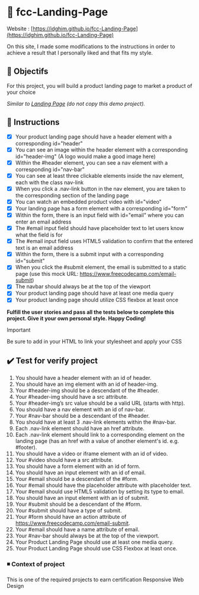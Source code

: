 # :notebook: fcc-Landing-Page
Website : [https://idghim.github.io/fcc-Landing-Page](https://idghim.github.io/fcc-Landing-Page)

On this site, I made some modifications to the instructions in order to achieve a result that I personally liked and that fits my style.
## :dart: Objectifs
For this project, you will build a product landing page to market a product of your choice

*Similar to [Landing Page](https://product-landing-page.freecodecamp.rocks/) (do not copy this demo project).*

## :pushpin: Instructions
   - [x] Your product landing page should have a header element with a corresponding id="header"
   - [x] You can see an image within the header element with a corresponding id="header-img" (A logo would make a good image here)
   - [x] Within the #header element, you can see a nav element with a corresponding id="nav-bar"
   - [x] You can see at least three clickable elements inside the nav element, each with the class nav-link
   - [x] When you click a .nav-link button in the nav element, you are taken to the corresponding section of the landing page
   - [x] You can watch an embedded product video with id="video"
   - [x] Your landing page has a form element with a corresponding id="form"
   - [x] Within the form, there is an input field with id="email" where you can enter an email address
   - [x] The #email input field should have placeholder text to let users know what the field is for
   - [x] The #email input field uses HTML5 validation to confirm that the entered text is an email address
   - [x] Within the form, there is a submit input with a corresponding id="submit"
   - [x] When you click the #submit element, the email is submitted to a static page (use this mock URL: https://www.freecodecamp.com/email-submit)
   - [x] The navbar should always be at the top of the viewport
   - [x] Your product landing page should have at least one media query
   - [x] Your product landing page should utilize CSS flexbox at least once

**Fulfill the user stories and pass all the tests below to complete this project. Give it your own personal style. Happy Coding!**
>[!IMPORTANT]
>Be sure to add <link rel="stylesheet" href="styles.css"> in your HTML to link your stylesheet and apply your CSS

## :heavy_check_mark: Test for verify project
1. You should have a header element with an id of header.
2. You should have an img element with an id of header-img.
3. Your #header-img should be a descendant of the #header.
4. Your #header-img should have a src attribute.
5. Your #header-img’s src value should be a valid URL (starts with http).
6. You should have a nav element with an id of nav-bar.
7. Your #nav-bar should be a descendant of the #header.
8. You should have at least 3 .nav-link elements within the #nav-bar.
9. Each .nav-link element should have an href attribute.
10. Each .nav-link element should link to a corresponding element on the landing page (has an href with a value of another element's id. e.g. #footer).
11. You should have a video or iframe element with an id of video.
12. Your #video should have a src attribute.
13. You should have a form element with an id of form.
14. You should have an input element with an id of email.
15. Your #email should be a descendant of the #form.
16. Your #email should have the placeholder attribute with placeholder text.
17. Your #email should use HTML5 validation by setting its type to email.
18. You should have an input element with an id of submit.
19. Your #submit should be a descendant of the #form.
20. Your #submit should have a type of submit.
21. Your #form should have an action attribute of https://www.freecodecamp.com/email-submit.
22. Your #email should have a name attribute of email.
23. Your #nav-bar should always be at the top of the viewport.
24. Your Product Landing Page should use at least one media query.
25. Your Product Landing Page should use CSS Flexbox at least once.
    
### :black_medium_small_square: Context of project 
This is one of the required projects to earn certification Responsive Web Design 
